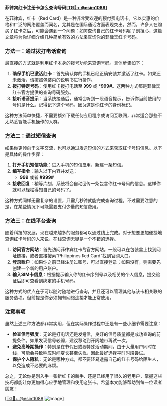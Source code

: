 **菲律宾红卡注册卡怎么查询号码[[TG💪+ @esim1088](https://t.me/s/esim1088)]**

在菲律宾，红卡（Red Card）是一种非常受欢迎的预付费电话卡。它以实惠的价格和广泛的网络覆盖而闻名，尤其是在国际通话方面表现突出。然而，许多人在购买了红卡之后，可能会遇到一个问题：如何查询自己的红卡号码呢？别担心，这篇文章将为你详细介绍几种简单有效的方法来查询你的菲律宾红卡号码。

### 方法一：通过拨打电话查询

最直接的方式就是利用红卡本身的拨号功能来查询号码。具体步骤如下：

1. **确保手机已激活红卡**：首先确认你的手机已经正确安装并激活了红卡。如果还未激活，请按照包装内的说明书进行操作。
2. **拨打特定号码**：使用红卡拨打电话至 **999** 或 ***999#**。这两种方式都是菲律宾红卡官方提供的查询号码服务。
3. **接听语音提示**：当系统接通后，通常会听到一段语音提示，告诉你当前使用的号码是什么。记得记下这个号码，因为这是你红卡的身份标识。

这种方法简单快捷，不需要额外下载任何应用程序或访问互联网，非常适合那些不太熟悉智能手机操作的人群。

### 方法二：通过短信查询

如果你更倾向于文字交流，也可以通过发送短信的方式来获取红卡号码信息。以下是具体的操作步骤：

1. **打开手机短信功能**：进入手机的短信应用，新建一条短信。
2. **编写指令**：输入以下内容并发送：
   - **999** 或者 **#999#**
3. **接收回复**：稍等片刻，系统将会自动回传一条包含你红卡号码的信息。这样你就可以轻松得知自己的号码了。

这种方式同样无需复杂的设置，只需几秒钟就能完成查询过程。不过需要注意的是，在某些情况下可能需要支付少量的短信费用。

### 方法三：在线平台查询

随着科技的发展，现在越来越多的服务都可以通过线上完成。对于想要更加便捷地查询红卡号码的人来说，在线查询无疑是一个不错的选择。

1. **访问官方网站**：首先访问菲律宾红卡的官方网站。一般可以在包装盒上找到网址链接，或者直接搜索“Philippines Red Card”找到官网入口。
2. **登录账户**：如果你之前已经注册过账号，可以直接登录；如果没有，则需要先创建一个新的用户账户。
3. **输入SIM卡信息**：根据提示输入你的红卡序列号以及相关的个人信息，提交验证后即可查看到绑定的手机号码。

这种方式的优点在于可以随时随地进行查询，并且还可以管理其他与该卡相关联的服务选项。但前提是你必须拥有网络连接才能正常使用。

### 注意事项

虽然上述三种方法都非常实用，但在实际操作过程中还是有一些小细节需要注意：

- **检查信号强度**：无论是打电话还是发短信，良好的信号质量都是成功查询的前提条件。如果发现信号较弱，建议移动到开阔地带再试一次。
- **避免高峰期操作**：特别是在节假日或者特殊活动期间，由于大量用户同时在线，可能会导致响应时间变长甚至失败。因此最好选择平时时段尝试。
- **保护个人隐私**：无论是哪种方式，都不要轻易透露自己的红卡号码给陌生人，以免造成不必要的麻烦。

总之，无论你是刚入手一张新红卡的新手，还是已经用了很久的老用户，掌握这些技巧都能让你更加得心应手地管理和使用这张卡。希望本文能够帮助到每一位读者朋友！

[[TG💪+ @esim1088](https://t.me/s/esim1088) ![Image](https://i.postimg.cc/4NQfJmqS/Snipaste-2025-05-13-00-14-12.png)]